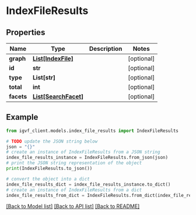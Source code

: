 # IndexFileResults


## Properties

Name | Type | Description | Notes
------------ | ------------- | ------------- | -------------
**graph** | [**List[IndexFile]**](IndexFile.md) |  | [optional] 
**id** | **str** |  | [optional] 
**type** | **List[str]** |  | [optional] 
**total** | **int** |  | [optional] 
**facets** | [**List[SearchFacet]**](SearchFacet.md) |  | [optional] 

## Example

```python
from igvf_client.models.index_file_results import IndexFileResults

# TODO update the JSON string below
json = "{}"
# create an instance of IndexFileResults from a JSON string
index_file_results_instance = IndexFileResults.from_json(json)
# print the JSON string representation of the object
print(IndexFileResults.to_json())

# convert the object into a dict
index_file_results_dict = index_file_results_instance.to_dict()
# create an instance of IndexFileResults from a dict
index_file_results_from_dict = IndexFileResults.from_dict(index_file_results_dict)
```
[[Back to Model list]](../README.md#documentation-for-models) [[Back to API list]](../README.md#documentation-for-api-endpoints) [[Back to README]](../README.md)


